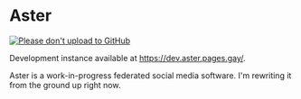 # Aster

[![Please don't upload to GitHub](https://nogithub.codeberg.page/badge.svg)](https://nogithub.codeberg.page)

Development instance available at https://dev.aster.pages.gay/.

Aster is a work-in-progress federated social media software. I'm rewriting it from the ground up right now.
